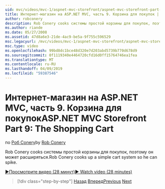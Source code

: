 ```yaml
---
uid: mvc/videos/mvc-1/aspnet-mvc-storefront/aspnet-mvc-storefront-part-9-the-shopping-cart
title: Интернет-магазин на ASP.NET MVC, часть 9. Корзина для покупок | Документация Майкрософт
author: robconery
description: Rob Conery cooks системы простой корзины для покупок, поэтому он может расширяться.
ms.author: riande
ms.date: 05/27/2008
ms.assetid: 47d8a6e3-21de-4ac9-be5a-9f755c596529
msc.legacyurl: /mvc/videos/mvc-1/aspnet-mvc-storefront/aspnet-mvc-storefront-part-9-the-shopping-cart
msc.type: video
ms.openlocfilehash: 99bd8dc1bce48d320e7d203abd5739b770d678d9
ms.sourcegitcommit: 0f1119340e4464720cfd16d0ff15764746ea1fea
ms.translationtype: MT
ms.contentlocale: ru-RU
ms.lasthandoff: 04/09/2019
ms.locfileid: "59387546"
---
```

# <a name="aspnet-mvc-storefront-part-9-the-shopping-cart"></a><span data-ttu-id="b1755-103">Интернет-магазин на ASP.NET MVC, часть 9. Корзина для покупок</span><span class="sxs-lookup"><span data-stu-id="b1755-103">ASP.NET MVC Storefront Part 9: The Shopping Cart</span></span>

<span data-ttu-id="b1755-104">по [Роб Conery](https://github.com/robconery)</span><span class="sxs-lookup"><span data-stu-id="b1755-104">by [Rob Conery](https://github.com/robconery)</span></span>

<span data-ttu-id="b1755-105">Rob Conery cooks системы простой корзины для покупок, поэтому он может расширяться.</span><span class="sxs-lookup"><span data-stu-id="b1755-105">Rob Conery cooks up a simple cart system so he can spike.</span></span>

[<span data-ttu-id="b1755-106">&#9654;Просмотрите видео (28 минут)</span><span class="sxs-lookup"><span data-stu-id="b1755-106">&#9654; Watch video (28 minutes)</span></span>](https://channel9.msdn.com/Blogs/ASP-NET-Site-Videos/aspnet-mvc-storefront-part-9-the-shopping-cart)

> [!div class="step-by-step"]
> <span data-ttu-id="b1755-107">[Назад](aspnet-mvc-storefront-part-8-testing-controllers-iteration-1-complete.md)
> [Вперед](aspnet-mvc-storefront-part-10-shopping-cart-refactor-and-authorization.md)</span><span class="sxs-lookup"><span data-stu-id="b1755-107">[Previous](aspnet-mvc-storefront-part-8-testing-controllers-iteration-1-complete.md)
[Next](aspnet-mvc-storefront-part-10-shopping-cart-refactor-and-authorization.md)</span></span>

